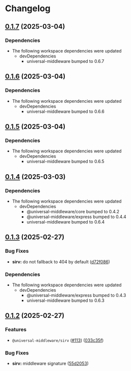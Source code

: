 # Changelog

## [0.1.7](https://github.com/magne4000/universal-middleware/compare/sirv-v0.1.6...sirv-v0.1.7) (2025-03-04)


### Dependencies

* The following workspace dependencies were updated
  * devDependencies
    * universal-middleware bumped to 0.6.7

## [0.1.6](https://github.com/magne4000/universal-middleware/compare/sirv-v0.1.5...sirv-v0.1.6) (2025-03-04)


### Dependencies

* The following workspace dependencies were updated
  * devDependencies
    * universal-middleware bumped to 0.6.6

## [0.1.5](https://github.com/magne4000/universal-middleware/compare/sirv-v0.1.4...sirv-v0.1.5) (2025-03-04)


### Dependencies

* The following workspace dependencies were updated
  * devDependencies
    * universal-middleware bumped to 0.6.5

## [0.1.4](https://github.com/magne4000/universal-middleware/compare/sirv-v0.1.3...sirv-v0.1.4) (2025-03-03)


### Dependencies

* The following workspace dependencies were updated
  * devDependencies
    * @universal-middleware/core bumped to 0.4.2
    * @universal-middleware/express bumped to 0.4.4
    * universal-middleware bumped to 0.6.4

## [0.1.3](https://github.com/magne4000/universal-middleware/compare/sirv-v0.1.2...sirv-v0.1.3) (2025-02-27)


### Bug Fixes

* **sirv:** do not fallback to 404 by default ([d72f086](https://github.com/magne4000/universal-middleware/commit/d72f0860287e52f69908832cdaaac8090611cab8))


### Dependencies

* The following workspace dependencies were updated
  * devDependencies
    * @universal-middleware/express bumped to 0.4.3
    * universal-middleware bumped to 0.6.3

## [0.1.2](https://github.com/magne4000/universal-middleware/compare/sirv-v0.1.1...sirv-v0.1.2) (2025-02-27)


### Features

* `@universal-middleware/sirv` ([#113](https://github.com/magne4000/universal-middleware/issues/113)) ([033c35f](https://github.com/magne4000/universal-middleware/commit/033c35f5b83c41cbfdb608a99e843335befa9311))


### Bug Fixes

* **sirv:** middleware signature ([55d2053](https://github.com/magne4000/universal-middleware/commit/55d2053acd89c06edde920858ac7f648abab18bf))
